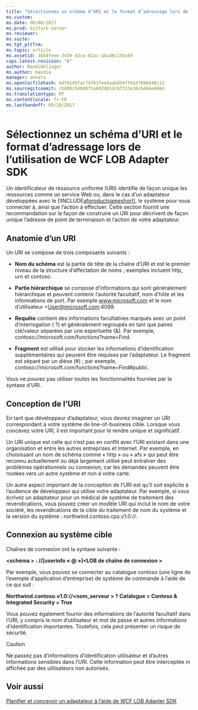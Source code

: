 ```yaml
---
title: "Sélectionnez un schéma d’URI et le format d’adressage lors de l’utilisation de WCF LOB Adapter SDK | Documents Microsoft"
ms.custom: 
ms.date: 06/08/2017
ms.prod: biztalk-server
ms.reviewer: 
ms.suite: 
ms.tgt_pltfrm: 
ms.topic: article
ms.assetid: 3bb4feee-3d39-43ca-82ac-aba38c13bc69
caps.latest.revision: "6"
author: MandiOhlinger
ms.author: mandia
manager: anneta
ms.openlocfilehash: 6df8145fac74761fee4aabd34ff01d708b646c12
ms.sourcegitcommit: cb908c540d8f1a692d01dc8f313e16cb4b4e696d
ms.translationtype: MT
ms.contentlocale: fr-FR
ms.lasthandoff: 09/20/2017
---
```

# <a name="select-a-uri-scheme-and-addressing-format-when-using-the-wcf-lob-adapter-sdk"></a>Sélectionnez un schéma d’URI et le format d’adressage lors de l’utilisation de WCF LOB Adapter SDK
Un identificateur de ressource uniforme (URI) identifie de façon unique les ressources comme un service Web ou, dans le cas d’un adaptateur développées avec le [!INCLUDE[afproductnameshort](../../includes/afproductnameshort-md.md)], le système pour vous connecter à, ainsi que l’action à effectuer. Cette section fournit une recommandation sur la façon de construire un URI pour décrivent de façon unique l’adresse de point de terminaison et l’action de votre adaptateur.  
  
## <a name="anatomy-of-a-uri"></a>Anatomie d’un URI  
 Un URI se compose de trois composants suivants :  
  
-   **Nom du schéma** est la partie de tête de la chaîne d’URI et est le premier niveau de la structure d’affectation de noms ; exemples incluent http, urn et contoso.  
  
-   **Partie hiérarchique** se compose d’informations qui sont généralement hiérarchique et peuvent contenir l’autorité facultatif, nom d’hôte et les informations de port. Par exemple www.microsoft.com et le nom d’utilisateur =User@microsoft.com:4099.  
  
-   **Requête** contient des informations facultatives marqués avec un point d’interrogation ( ?) et généralement regroupés en tant que paires clé/valeur séparées par une esperluette (&). Par exemple, contoso://microsoft.com/functions?name=Find.  
  
-   **Fragment** est utilisé pour stocker les informations d’identification supplémentaires qui peuvent être requises par l’adaptateur. Le fragment est séparé par un dièse (#) ; par exemple, contoso://microsoft.com/functions?name=Find#public.  
  
 Vous ne pouvez pas utiliser toutes les fonctionnalités fournies par la syntaxe d’URI.  
  
## <a name="designing-the-uri"></a>Conception de l’URI  
 En tant que développeur d’adaptateur, vous devrez imaginer un URI correspondant à votre système de line-of-business cible. Lorsque vous concevez votre URI, il est important pour le rendre unique et significatif.  
  
 Un URI unique est celle qui n’est pas en conflit avec l’URI existant dans une organisation et entre les autres entreprises et Internet. Par exemple, en choisissant un nom de schéma comme « http » ou « afs » qui peut être reconnu actuellement ou déjà largement utilisé peut entraîner des problèmes opérationnels ou connexion, car les demandes peuvent être routées vers un autre système et non à votre carte.  
  
 Un autre aspect important de la conception de l’URI est qu’il soit explicite à l’audience de développeur qui utilise votre adaptateur. Par exemple, si vous écrivez un adaptateur pour un médical de système de traitement des revendications, vous pouvez créer un modèle URI qui inclut le nom de votre société, les revendications de la cible du traitement de nom du système et la version du système : northwind.contoso.cps.v1.0://.  
  
## <a name="connecting-to-the-target-system"></a>Connexion au système cible  
 Chaînes de connexion ont la syntaxe suivante :  
  
 **\<schéma > : //[userinfo « @ »]\<LOB de chaîne de connexion >**  
  
 Par exemple, vous pouvez se connecter au catalogue contoso (une ligne de l’exemple d’application d’entreprise) de système de commande à l’aide de ce qui suit :  
  
 **Northwind.contoso.v1.0://\<nom_serveur > ? Catalogue = Contoso & Integrated Security = True**  
  
 Vous pouvez également fournir des informations de l’autorité facultatif dans l’URI, y compris le nom d’utilisateur et mot de passe et autres informations d’identification importantes. Toutefois, cela peut présenter un risque de sécurité.  
  
> [!CAUTION]
>  Ne passez pas d’informations d’identification utilisateur et d’autres informations sensibles dans l’URI. Cette information peut être interceptée ni affichée par des utilisateurs non autorisés.  
  
## <a name="see-also"></a>Voir aussi  
 [Planifier et concevoir un adaptateur à l’aide de WCF LOB Adapter SDK](../../adapters-and-accelerators/wcf-lob-adapter-sdk/plan-and-design-an-adapter-using-the-wcf-lob-adapter-sdk.md)